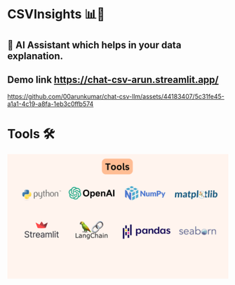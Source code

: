 # CSVInsights 📊🤖

## 🥰 AI Assistant which helps in your data explanation.
## Demo link https://chat-csv-arun.streamlit.app/


https://github.com/00arunkumar/chat-csv-llm/assets/44183407/5c31fe45-a1a1-4c19-a8fa-1eb3c0ffb574

# Tools 🛠️

<img src="https://github.com/00arunkumar/chat-csv-llm/blob/main/tools-img.png">

